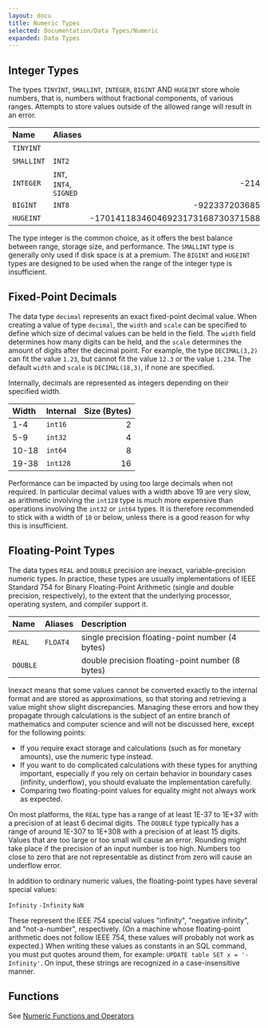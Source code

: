 ```yaml
---
layout: docu
title: Numeric Types
selected: Documentation/Data Types/Numeric
expanded: Data Types
---
```

## Integer Types
The types `TINYINT`, `SMALLINT`, `INTEGER`, `BIGINT` AND `HUGEINT` store whole numbers, that is, numbers without fractional components, of various ranges. Attempts to store values outside of the allowed range will result in an error.

| Name | Aliases | Min | Max |
|:---|:---|---:|---:|
| `TINYINT` |   | -127 | 127 |
| `SMALLINT` | `INT2` | -32767 | 32767 |
| `INTEGER` | `INT`, `INT4`, `SIGNED` | -2147483647 | 2147483647 |
| `BIGINT` | `INT8` | -9223372036854775808 | 9223372036854775808 |
| `HUGEINT` | | -170141183460469231731687303715884105727 | 170141183460469231731687303715884105727 |

The type integer is the common choice, as it offers the best balance between range, storage size, and performance. The `SMALLINT` type is generally only used if disk space is at a premium. The `BIGINT` and `HUGEINT` types are designed to be used when the range of the integer type is insufficient.

## Fixed-Point Decimals
The data type `decimal` represents an exact fixed-point decimal value. When creating a value of type `decimal`, the `width` and `scale` can be specified to define which size of decimal values can be held in the field. The `width` field determines how many digits can be held, and the `scale` determines the amount of digits after the decimal point. For example, the type `DECIMAL(3,2)` can fit the value `1.23`, but cannot fit the value `12.3` or the value `1.234`. The default `width` and `scale` is `DECIMAL(18,3)`, if none are specified.

Internally, decimals are represented as integers depending on their specified width.

| Width | Internal | Size (Bytes) |
|:---|:---|---:|
| 1-4 | `int16` | 2 |
| 5-9 | `int32` | 4 |
| 10-18 | `int64` | 8 |
| 19-38 | `int128` | 16 |

Performance can be impacted by using too large decimals when not required. In particular decimal values with a width above 19 are very slow, as arithmetic involving the `int128` type is much more expensive than operations involving the `int32` or `int64` types. It is therefore recommended to stick with a width of `18` or below, unless there is a good reason for why this is insufficient.

## Floating-Point Types
The data types `REAL` and `DOUBLE` precision are inexact, variable-precision numeric types. In practice, these types are usually implementations of IEEE Standard 754 for Binary Floating-Point Arithmetic (single and double precision, respectively), to the extent that the underlying processor, operating system, and compiler support it.

| Name | Aliases | Description |
|:---|:---|:---|
| `REAL` | `FLOAT4` | single precision floating-point number (4 bytes)|
| `DOUBLE` | | double precision floating-point number (8 bytes) |

Inexact means that some values cannot be converted exactly to the internal format and are stored as approximations, so that storing and retrieving a value might show slight discrepancies. Managing these errors and how they propagate through calculations is the subject of an entire branch of mathematics and computer science and will not be discussed here, except for the following points:

* If you require exact storage and calculations (such as for monetary amounts), use the numeric type instead.
* If you want to do complicated calculations with these types for anything important, especially if you rely on certain behavior in boundary cases (infinity, underflow), you should evaluate the implementation carefully.
* Comparing two floating-point values for equality might not always work as expected.

On most platforms, the `REAL` type has a range of at least 1E-37 to 1E+37 with a precision of at least 6 decimal digits. The `DOUBLE` type typically has a range of around 1E-307 to 1E+308 with a precision of at least 15 digits. Values that are too large or too small will cause an error. Rounding might take place if the precision of an input number is too high. Numbers too close to zero that are not representable as distinct from zero will cause an underflow error.

In addition to ordinary numeric values, the floating-point types have several special values:

`Infinity`
`-Infinity`
`NaN`

These represent the IEEE 754 special values "infinity", "negative infinity", and "not-a-number", respectively. (On a machine whose floating-point arithmetic does not follow IEEE 754, these values will probably not work as expected.) When writing these values as constants in an SQL command, you must put quotes around them, for example: `UPDATE table SET x = '-Infinity'`. On input, these strings are recognized in a case-insensitive manner.

## Functions
See [Numeric Functions and Operators](/docs/sql/functions/numeric)
